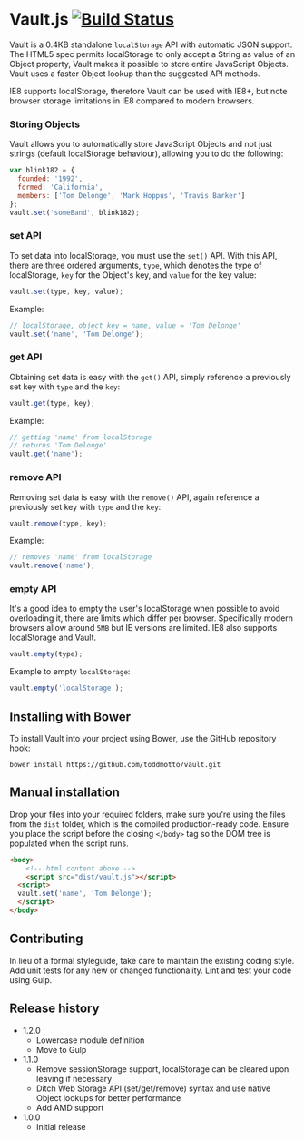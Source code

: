 # Vault.js [![Build Status](https://travis-ci.org/toddmotto/vault.svg)](https://travis-ci.org/toddmotto/vault)

Vault is a 0.4KB standalone `localStorage` API with automatic JSON support. The HTML5 spec permits localStorage to only accept a String as value of an Object property, Vault makes it possible to store entire JavaScript Objects. Vault uses a faster Object lookup than the suggested API methods.

IE8 supports localStorage, therefore Vault can be used with IE8+, but note browser storage limitations in IE8 compared to modern browsers.

### Storing Objects
Vault allows you to automatically store JavaScript Objects and not just strings (default localStorage behaviour), allowing you to do the following:

```javascript
var blink182 = {
  founded: '1992',
  formed: 'California',
  members: ['Tom Delonge', 'Mark Hoppus', 'Travis Barker']
};
vault.set('someBand', blink182);
```

### set API
To set data into localStorage, you must use the `set()` API. With this API, there are three ordered arguments, `type`, which denotes the type of localStorage, `key` for the Object's key, and `value` for the key value:

```javascript
vault.set(type, key, value);
```

Example:

```javascript
// localStorage, object key = name, value = 'Tom Delonge'
vault.set('name', 'Tom Delonge');
```

### get API
Obtaining set data is easy with the `get()` API, simply reference a previously set key with `type` and the `key`:

```javascript
vault.get(type, key);
```

Example:

```javascript
// getting 'name' from localStorage
// returns 'Tom Delonge'
vault.get('name');
```

### remove API
Removing set data is easy with the `remove()` API, again reference a previously set key with `type` and the `key`:

```javascript
vault.remove(type, key);
```

Example:

```javascript
// removes 'name' from localStorage
vault.remove('name');
```

### empty API
It's a good idea to empty the user's localStorage when possible to avoid overloading it, there are limits which differ per browser. Specifically modern browsers allow around `5MB` but IE versions are limited. IE8 also supports localStorage and Vault.

```javascript
vault.empty(type);
```

Example to empty `localStorage`:

```javascript
vault.empty('localStorage');
```

## Installing with Bower
To install Vault into your project using Bower, use the GitHub repository hook:

```
bower install https://github.com/toddmotto/vault.git
```

## Manual installation
Drop your files into your required folders, make sure you're using the files from the `dist` folder, which is the compiled production-ready code. Ensure you place the script before the closing `</body>` tag so the DOM tree is populated when the script runs.
	
```html
<body>
	<!-- html content above -->
	<script src="dist/vault.js"></script>
  <script>
  vault.set('name', 'Tom Delonge');
  </script>
</body>
```

## Contributing
In lieu of a formal styleguide, take care to maintain the existing coding style. Add unit tests for any new or changed functionality. Lint and test your code using Gulp.

## Release history

- 1.2.0
  - Lowercase module definition
  - Move to Gulp
- 1.1.0
  - Remove sessionStorage support, localStorage can be cleared upon leaving if necessary
  - Ditch Web Storage API (set/get/remove) syntax and use native Object lookups for better performance
  - Add AMD support
- 1.0.0
  - Initial release
